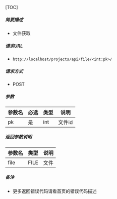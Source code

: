 

[TOC]
    
##### 简要描述

- 文件获取

##### 请求URL
- ` http://localhost/projects/api/file/<int:pk>/ `
  
##### 请求方式
- POST 

##### 参数

| 参数名 |必选| 类型   | 说明   |
|:----|:---|:-----|------|
| pk  |是  | int  | 文件id |


##### 返回参数说明 

| 参数名  | 类型     | 说明   |
|:-----|:-------|------|
| file | FILE   | 文件   |


##### 备注 

- 更多返回错误代码请看首页的错误代码描述




